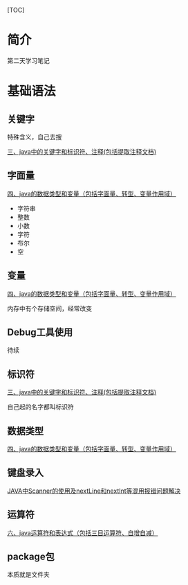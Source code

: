 [TOC]



# 简介

第二天学习笔记



# 基础语法



## 关键字

特殊含义，自己去搜

[三、java中的关键字和标识符、注释(包括提取注释文档)](https://blog.csdn.net/qq_38367575/article/details/113404368)

## 字面量

[四、java的数据类型和变量（包括字面量、转型、变量作用域）](https://blog.csdn.net/qq_38367575/article/details/113404823)

- 字符串
- 整数
- 小数
- 字符
- 布尔
- 空

## 变量

[四、java的数据类型和变量（包括字面量、转型、变量作用域）](https://blog.csdn.net/qq_38367575/article/details/113404823)

内存中有个存储空间，经常改变

## Debug工具使用

待续

## 标识符

[三、java中的关键字和标识符、注释(包括提取注释文档)](https://blog.csdn.net/qq_38367575/article/details/113404368)

自己起的名字都叫标识符

## 数据类型

[四、java的数据类型和变量（包括字面量、转型、变量作用域）](https://blog.csdn.net/qq_38367575/article/details/113404823)

## 键盘录入

[JAVA中Scanner的使用及nextLine和nextInt等混用报错问题解决](https://blog.csdn.net/qq_38367575/article/details/120420633)

## 运算符

[六、java运算符和表达式（包括三目运算符、自增自减）](https://blog.csdn.net/qq_38367575/article/details/113444532)

## package包

本质就是文件夹



